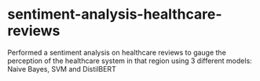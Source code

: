 # sentiment-analysis-healthcare-reviews
Performed a sentiment analysis on healthcare reviews to gauge the perception of the healthcare system in that region using 3 different models: Naive Bayes, SVM and DistilBERT
